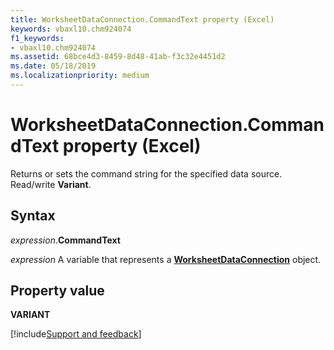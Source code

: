 ```yaml
---
title: WorksheetDataConnection.CommandText property (Excel)
keywords: vbaxl10.chm924074
f1_keywords:
- vbaxl10.chm924074
ms.assetid: 68bce4d3-8459-8d48-41ab-f3c32e4451d2
ms.date: 05/18/2019
ms.localizationpriority: medium
---
```



# WorksheetDataConnection.CommandText property (Excel)

Returns or sets the command string for the specified data source. Read/write **Variant**. 


## Syntax

_expression_.**CommandText**

_expression_ A variable that represents a **[WorksheetDataConnection](Excel.worksheetdataconnection.md)** object.


## Property value

**VARIANT**



[!include[Support and feedback](~/includes/feedback-boilerplate.md)]
